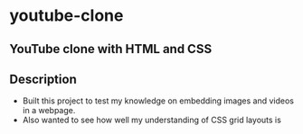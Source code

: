 # **youtube-clone**
## YouTube clone with HTML and CSS

## Description
  - Built this project to test my knowledge on embedding images and videos in a webpage.
  - Also wanted to see how well my understanding of CSS grid layouts is
